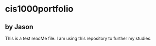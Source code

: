 # cis1000portfolio 
## by Jason 
This is a test readMe file. I am using this repository to further my studies.
